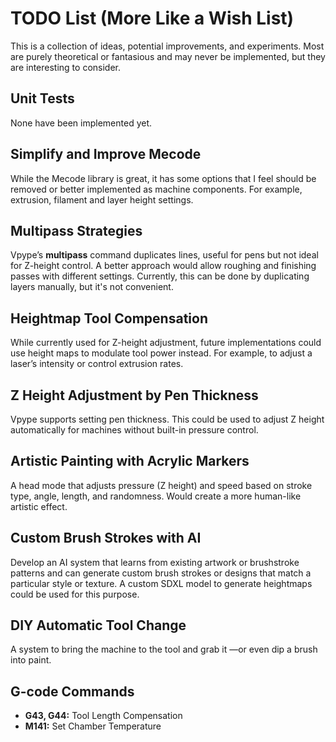 # TODO List (More Like a Wish List)

This is a collection of ideas, potential improvements, and experiments.
Most are purely theoretical or fantasious and may never be implemented,
but they are interesting to consider.

## Unit Tests

None have been implemented yet.

## Simplify and Improve Mecode

While the Mecode library is great, it has some options that I feel
should be removed or better implemented as machine components. For
example, extrusion, filament and layer height settings.

## Multipass Strategies

Vpype’s **multipass** command duplicates lines, useful for pens but not
ideal for Z-height control. A better approach would allow roughing and
finishing passes with different settings. Currently, this can be done by
duplicating layers manually, but it's not convenient.

## Heightmap Tool Compensation

While currently used for Z-height adjustment, future implementations
could use height maps to modulate tool power instead. For example, to
adjust a laser’s intensity or control extrusion rates.

## Z Height Adjustment by Pen Thickness

Vpype supports setting pen thickness. This could be used to adjust
Z height automatically for machines without built-in pressure control.

## Artistic Painting with Acrylic Markers

A head mode that adjusts pressure (Z height) and speed based on stroke
type, angle, length, and randomness. Would create a more human-like
artistic effect.

## Custom Brush Strokes with AI

Develop an AI system that learns from existing artwork or brushstroke
patterns and can generate custom brush strokes or designs that match a
particular style or texture. A custom SDXL model to generate heightmaps
could be used for this purpose.

## DIY Automatic Tool Change

A system to bring the machine to the tool and grab it —or even dip a
brush into paint.

## G-code Commands

* **G43, G44:** Tool Length Compensation
* **M141:** Set Chamber Temperature
